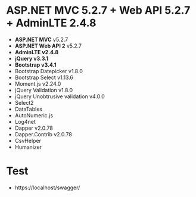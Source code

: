# ASP.NET MVC 5.2.7 + Web API 5.2.7 + AdminLTE 2.4.8
+ **ASP.NET MVC** v5.2.7
+ **ASP.NET Web API 2** v5.2.7
+ **AdminLTE v2.4.8**
+ **jQuery v3.3.1**
+ **Bootstrap v3.4.1**
+ Bootstrap Datepicker v1.8.0
+ Bootstrap Select v1.13.6
+ Moment.js v2.24.0
+ jQuery Validation v1.8.0
+ jQuery Unobtrusive validation v4.0.0
+ Select2
+ DataTables
+ AutoNumeric.js
+ Log4net
+ Dapper v2.0.78
+ Dapper.Contrib v2.0.78
+ CsvHelper
+ Humanizer

# Test
+ https://localhost/swagger/
